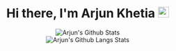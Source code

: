 <div align="center">
   <h1>Hi there, I'm Arjun Khetia  <img src="https://media.giphy.com/media/hvRJCLFzcasrR4ia7z/giphy.gif" width="25px"> </h1>
</div>
<div align="center">
   <img src="https://github-readme-stats.vercel.app/api?username=arjunkhetia&show_icons=true" align="center" alt="Arjun's Github Stats" />
</div>
<div align="center">
   <img src="https://github-readme-stats.vercel.app/api/top-langs/?username=arjunkhetia&langs_count=10" align="center" alt="Arjun's Github Langs Stats" />
</div>